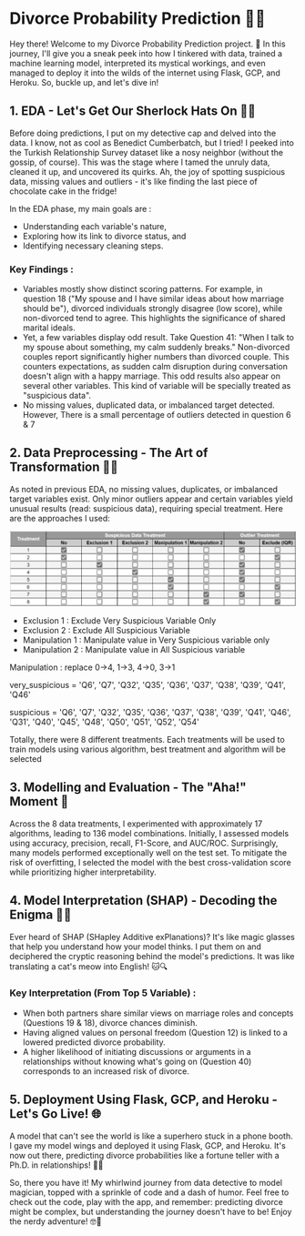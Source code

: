 
# Divorce Probability Prediction 🤖💔
Hey there! Welcome to my Divorce Probability Prediction project. 🚀 In this journey, I'll give you a sneak peek into how I tinkered with data, trained a machine learning model, 
interpreted its mystical workings, and even managed to deploy it into the wilds of the internet using Flask, GCP, and Heroku. So, buckle up, and let's dive in!

## 1. EDA - Let's Get Our Sherlock Hats On 🕵️‍♂️
Before doing predictions, I put on my detective cap and delved into the data. I know, not as cool as Benedict Cumberbatch, but I tried! I peeked into the Turkish Relationship Survey dataset
like a nosy neighbor (without the gossip, of course). This was the stage where I tamed the unruly data, cleaned it up, and uncovered its quirks. Ah, the joy of spotting suspicious data, missing values and outliers - it's like finding the last piece of chocolate cake in the fridge!

In the EDA phase, my main goals are : 
- Understanding each variable's nature, 
- Exploring how its link to divorce status, and 
- Identifying necessary cleaning steps.

### Key Findings : 
- Variables mostly show distinct scoring patterns. For example, in question 18 ("My spouse and I have similar ideas about how marriage should be"), divorced individuals strongly disagree (low score), while non-divorced tend to agree. This highlights the significance of shared marital ideals.
- Yet, a few variables display odd result. Take Question 41: "When I talk to my spouse about something, my calm suddenly breaks." Non-divorced couples report significantly higher numbers than divorced couple. This counters expectations, as sudden calm disruption during conversation doesn't align with a happy marriage. This odd results also appear on several other variables. This kind of variable will be specially treated as "suspicious data".
- No missing values, duplicated data, or imbalanced target detected. However, There is a small percentage of outliers detected in question 6 & 7
  
## 2. Data Preprocessing - The Art of Transformation 🧙‍♀️
As noted in previous EDA, no missing values, duplicates, or imbalanced target variables exist. Only minor outliers appear and certain variables yield unusual results (read: suspicious data), requiring special treatment. Here are the approaches I used:

![Cleaning Treatments](https://github.com/jihar-gifari/divorce-prediction/blob/main/divorce_treatments.png)
- Exclusion 1 : Exclude Very Suspicious Variable Only
- Exclusion 2 : Exclude All Suspicious Variable 
- Manipulation 1 : Manipulate value in Very Suspicious variable only
- Manipulation 2 : Manipulate value in All Suspicious variable


Manipulation : replace 0->4, 1->3, 4->0, 3->1

very_suspicious = 'Q6', 'Q7', 'Q32', 'Q35', 'Q36', 'Q37', 'Q38', 'Q39', 'Q41', 'Q46'

suspicious = 'Q6', 'Q7', 'Q32', 'Q35', 'Q36', 'Q37', 'Q38', 'Q39', 'Q41', 'Q46', 
             'Q31', 'Q40', 'Q45', 'Q48', 'Q50', 'Q51', 'Q52', 'Q54'
             

Totally, there were 8 different treatments. Each treatments will be used to train models using various algorithm, best treatment and algorithm will be selected


## 3. Modelling and Evaluation - The "Aha!" Moment 🌟
Across the 8 data treatments, I experimented with approximately 17 algorithms, leading to 136 model combinations. Initially, I assessed models using accuracy, precision, recall, F1-Score, and AUC/ROC. 
Surprisingly, many models performed exceptionally well on the test set. To mitigate the risk of overfitting, I selected the model with the best cross-validation score while prioritizing higher interpretability.

## 4. Model Interpretation (SHAP) - Decoding the Enigma 🕵️‍♀️
Ever heard of SHAP (SHapley Additive exPlanations)? It's like magic glasses that help you understand how your model thinks. I put them on and deciphered the cryptic reasoning behind the model's predictions. It was like translating a cat's meow into English! 🐱🔍

### Key Interpretation (From Top 5 Variable) :
- When both partners share similar views on marriage roles and concepts (Questions 19 & 18), divorce chances diminish.
- Having aligned values on personal freedom (Question 12) is linked to a lowered predicted divorce probability.
- A higher likelihood of initiating discussions or arguments in a relationships without knowing what's going on (Question 40) corresponds to an increased risk of divorce.


## 5. Deployment Using Flask, GCP, and Heroku - Let's Go Live! 🌐
A model that can't see the world is like a superhero stuck in a phone booth. I gave my model wings and deployed it using Flask, GCP, and Heroku. It's now out there, predicting divorce probabilities like a fortune teller with a Ph.D. in relationships! 🚀💑

So, there you have it! My whirlwind journey from data detective to model magician, topped with a sprinkle of code and a dash of humor. Feel free to check out the code, play with the app, and remember: predicting divorce might be complex, but understanding the journey doesn't have to be! Enjoy the nerdy adventure! 🤓🚀
